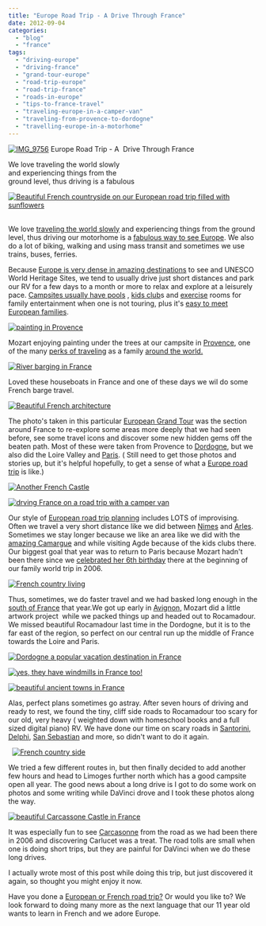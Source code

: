 ```yaml
---
title: "Europe Road Trip - A Drive Through France"
date: 2012-09-04
categories: 
  - "blog"
  - "france"
tags: 
  - "driving-europe"
  - "driving-france"
  - "grand-tour-europe"
  - "road-trip-europe"
  - "road-trip-france"
  - "roads-in-europe"
  - "tips-to-france-travel"
  - "traveling-europe-in-a-camper-van"
  - "traveling-from-provence-to-dordogne"
  - "travelling-europe-in-a-motorhome"
---
```


[![IMG_9756](https://pub-ac94b3f306b24c0dba4238943c97f2e1.r2.dev/6a00e5502a950788330134861a5e92970c.jpg)](https://pub-ac94b3f306b24c0dba4238943c97f2e1.r2.dev/6a00e5502a950788330134861a5e92970c.jpg) Europe Road Trip - A  Drive Through France  
  
We love traveling the world slowly  
and experiencing things from the  
ground level, thus driving is a fabulous

<!--more-->

[![Beautiful French countryside on our European road trip filled with sunflowers](https://pub-ac94b3f306b24c0dba4238943c97f2e1.r2.dev/6a00e5502a950788330133f2f6e511970b.jpg "Beautiful French countryside on our European road trip filled with sunflowers")](https://pub-ac94b3f306b24c0dba4238943c97f2e1.r2.dev/6a00e5502a950788330133f2f6e511970b.jpg) 

We love [traveling the world slowly](http://soultravelers3new.local/2011/11/slow-travel.html "traveling the world slowly") and experiencing things from the ground level, thus driving our motorhome is a [fabulous way to see Europe](http://soultravelers3new.local/2010/05/camping-europe-in-a-motorhome-rv-5-best-sites-roadtrip-europe-family-travel-budget-best-price.html "fabulous way to see Europe"). We also do a lot of biking, walking and using mass transit and sometimes we use trains, buses, ferries.  
  
Because [Europe is very dense in amazing destinations](http://soultravelers3new.local/2012/02/5-best-european-family-vacations.html "Europe amazing destinations for vacation") to see and UNESCO World Heritage Sites, we tend to usually drive just short distances and park our RV for a few days to a month or more to relax and explore at a leisurely pace. [Campsites usually have pools](http://soultravelers3new.local/2011/07/what-our-nomadic-travel-lifestyle-looks-like-family-fun.html "Europe campsites have pools and luxuries") , [kids club](http://soultravelers3new.local/2010/08/camping-europe-with-kids-free-kids-clubs-family-friendly-international-travel-tips.html "kids clubs europe")s and [exercise](http://soultravelers3new.local/2012/08/exercise-and-travel-how-to-stay-in-shape-while-traveling.html "exercise and travel") rooms for family entertainment when one is not touring, plus it's [easy to meet European families](http://soultravelers3new.local/2011/09/international-kids-water-fun-european-style.html "easy to meet european families camping"). 

[![painting in Provence](https://pub-ac94b3f306b24c0dba4238943c97f2e1.r2.dev/6a00e5502a950788330134861a74ce970c.jpg "painting in Provence")](https://pub-ac94b3f306b24c0dba4238943c97f2e1.r2.dev/6a00e5502a950788330134861a74ce970c.jpg)  
  
Mozart enjoying painting under the trees at our campsite in [Provence](http://soultravelers3new.local/2012/06/france-with-kids-exploring-provence.html "Provence"), one of the many [perks of traveling](http://soultravelers3new.local/2012/03/kid-friendly-travel-perks.html "perks of traveling") as a family [around the world.](http://soultravelers3new.local/2010/08/around-the-world-with-kids-extended-travel-long-term-travel-families-and-friends.html "around the world travel with kids")

[![River barging in France](https://pub-ac94b3f306b24c0dba4238943c97f2e1.r2.dev/6a00e5502a950788330133f2f6f2e4970b.jpg "River barging in France")](https://pub-ac94b3f306b24c0dba4238943c97f2e1.r2.dev/6a00e5502a950788330133f2f6f2e4970b.jpg)

Loved these houseboats in France and one of these days we wil do some French barge travel.

[![Beautiful French architecture](https://pub-ac94b3f306b24c0dba4238943c97f2e1.r2.dev/6a00e5502a950788330133f2f6f375970b.jpg "Beautiful French architecture")](https://pub-ac94b3f306b24c0dba4238943c97f2e1.r2.dev/6a00e5502a950788330133f2f6f375970b.jpg)

The photo's taken in this particular [European Grand Tour](http://soultravelers3new.local/2010/06/grand-tour-europe-iv-family-travel-extended-vacation-road-trip-summer-holiday-abroad.html "European grand tour") was the section around France to re-explore some areas more deeply that we had seen before, see some travel icons and discover some new hidden gems off the beaten path. Most of these were taken from Provence to [Dordogne](http://soultravelers3new.local/2010/07/darling-dordogne-vacation-holiday-for-families-in-france.html "dordogne vacation"), but we also did the Loire Valley and [Paris](http://soultravelers3new.local/2011/04/paris-france-travel-guide-by-mozart.html "Paris guide by kid"). ( Still need to get those photos and stories up, but it's helpful hopefully, to get a sense of what a [Europe road trip](http://soultravelers3new.local/2011/12/rv-in-europe-road-trip-europe-camping-european-style.html "Europe road trip") is like.)

[![Another French Castle](https://pub-ac94b3f306b24c0dba4238943c97f2e1.r2.dev/6a00e5502a950788330134861a788e970c.jpg "Another French Castle")](https://pub-ac94b3f306b24c0dba4238943c97f2e1.r2.dev/6a00e5502a950788330134861a788e970c.jpg) 

[![drving France on a road trip with a camper van](https://pub-ac94b3f306b24c0dba4238943c97f2e1.r2.dev/6a00e5502a950788330133f2f6fdb1970b.jpg "drving France on a road trip with a camper van")](https://pub-ac94b3f306b24c0dba4238943c97f2e1.r2.dev/6a00e5502a950788330133f2f6fdb1970b.jpg)  
  

Our style of [European road trip plannin](http://soultravelers3new.local/2011/06/road-trip-europe-plan-then-improvise.html "European road trip planning")g includes LOTS of improvising. Often we travel a very short distance like we did between [Nimes](http://soultravelers3new.local/2010/08/beautiful-photo-of-nimes-france-.html "Nimes, france") and [Arles](http://soultravelers3new.local/2012/04/arles-france-vacation.html "Arles, France Vacation or holiday"). Sometimes we stay longer because we like an area like we did with the [amazing Camargue](http://soultravelers3new.local/2010/08/stunning-horses-in-the-camargue-france-family-travel-ideal-vacation-holiday-saintes-maries-de-la-mer.html "amazing camargue, France") and while visiting Agde because of the kids clubs there. Our biggest goal that year was to return to Paris because Mozart hadn't been there since we [celebrated her 6th birthday](http://soultravelers3new.local/2006/09/mozarts-6th-at.html "celebrating birthday in paris") there at the beginning of our family world trip in 2006. 

[![French country living](https://pub-ac94b3f306b24c0dba4238943c97f2e1.r2.dev/6a00e5502a950788330134861a7a1b970c.jpg "French country living")](https://pub-ac94b3f306b24c0dba4238943c97f2e1.r2.dev/6a00e5502a950788330134861a7a1b970c.jpg)

Thus, sometimes, we do faster travel and we had basked long enough in the [south of France](http://soultravelers3new.local/2010/08/beach-fun-french-riviera-style-france-family-travel-bucket-and-spades-provence-south-of-france.html "south of france") that year.We got up early in [Avignon](http://twitpic.com/2hr5oh "Avignon, France beautiful photo"), Mozart did a little artwork project  while we packed things up and headed out to Rocamadour. We missed beautiful Rocamadour last time in the Dordogne, but it is to the far east of the region, so perfect on our central run up the middle of France towards the Loire and Paris.

[![Dordogne a popular vacation destination in France](https://pub-ac94b3f306b24c0dba4238943c97f2e1.r2.dev/6a00e5502a950788330134861a7aed970c.jpg "Dordogne a popular vacation destination in France")](https://pub-ac94b3f306b24c0dba4238943c97f2e1.r2.dev/6a00e5502a950788330134861a7aed970c.jpg) 

[![yes, they have windmills in France too!](https://pub-ac94b3f306b24c0dba4238943c97f2e1.r2.dev/6a00e5502a950788330134861a7bbe970c.jpg "yes, they have windmills in France too!")](https://pub-ac94b3f306b24c0dba4238943c97f2e1.r2.dev/6a00e5502a950788330134861a7bbe970c.jpg) 

[![beautiful ancient towns in France](https://pub-ac94b3f306b24c0dba4238943c97f2e1.r2.dev/6a00e5502a950788330133f2f700da970b.jpg "beautiful ancient towns in France")](https://pub-ac94b3f306b24c0dba4238943c97f2e1.r2.dev/6a00e5502a950788330133f2f700da970b.jpg)

Alas, perfect plans sometimes go astray. After seven hours of driving and ready to rest, we found the tiny, cliff side roads to Rocamadour too scary for our old, very heavy ( weighted down with homeschool books and a full sized digital piano) RV. We have done our time on scary roads in [Santorini](http://soultravelers3new.local/2007/08/hello-goodbye-s.html "santorini"), [Delphi](http://soultravelers3new.local/2007/08/delphi.html "delphi, Greece"), [San Sebastian](http://soultravelers3new.local/2009/07/seaside-resort-san-sebastian-spain-donostia.html "San Sebastian") and more, so didn't want to do it again. 

  [![French country side](https://pub-ac94b3f306b24c0dba4238943c97f2e1.r2.dev/6a00e5502a950788330133f2f70ed1970b.jpg "French country side")](https://pub-ac94b3f306b24c0dba4238943c97f2e1.r2.dev/6a00e5502a950788330133f2f70ed1970b.jpg)  
  

We tried a few different routes in, but then finally decided to add another few hours and head to Limoges further north which has a good campsite open all year. The good news about a long drive is I got to do some work on photos and some writing while DaVinci drove and I took these photos along the way. 

[![beautiful Carcassone Castle in France](https://pub-ac94b3f306b24c0dba4238943c97f2e1.r2.dev/6a00e5502a950788330134861a86a9970c.jpg "beautiful Carcassone Castle in France")](https://pub-ac94b3f306b24c0dba4238943c97f2e1.r2.dev/6a00e5502a950788330134861a86a9970c.jpg)

It was especially fun to see [Carcasonne](http://soultravelers3new.local/2006/10/carcassonne-med.html "visiting carcassonne, france") from the road as we had been there in 2006 and discovering Carlucet was a treat. The road tolls are small when one is doing short trips, but they are painful for DaVinci when we do these long drives.  
  
I actually wrote most of this post while doing this trip, but just discovered it again, so thought you might enjoy it now.  
  
Have you done a [European or French road trip?](http://soultravelers3new.local/2012/07/travelling-traveling-around-europe-in-a-campervan.html "European road trip in a camper van") Or would you like to? We look forward to doing many more as the next language that our 11 year old wants to learn in French and we adore Europe.
